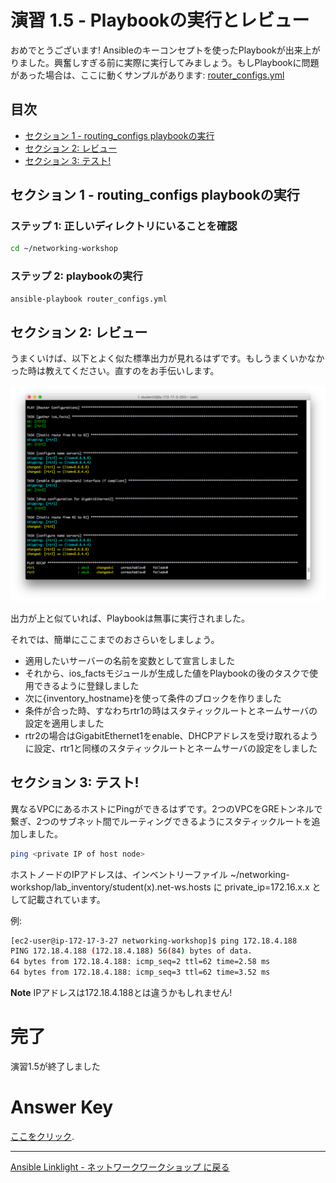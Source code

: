 # 演習 1.5 - Playbookの実行とレビュー

おめでとうございます! Ansibleのキーコンセプトを使ったPlaybookが出来上がりました。興奮しすぎる前に実際に実行してみましょう。もしPlaybookに問題があった場合は、ここに動くサンプルがあります: [router_configs.yml](router_configs.yml)

## 目次
 - [セクション 1 - routing_configs playbookの実行](#section-1---running-your-routing_configs-playbook)
 - [セクション 2: レビュー](#section-2-review)
 - [セクション 3: テスト!](#section-3-test)

## セクション 1 - routing_configs playbookの実行

### ステップ 1: 正しいディレクトリにいることを確認

```bash
cd ~/networking-workshop
```

### ステップ 2: playbookの実行

```bash
ansible-playbook router_configs.yml
```

## セクション 2: レビュー

うまくいけば、以下とよく似た標準出力が見れるはずです。もしうまくいかなかった時は教えてください。直すのをお手伝いします。

![Figure 1: routing_configs stdout](playbookrun.png)

出力が上と似ていれば、Playbookは無事に実行されました。

それでは、簡単にここまでのおさらいをしましょう。

 - 適用したいサーバーの名前を変数として宣言しました
 - それから、ios_factsモジュールが生成した値をPlaybookの後のタスクで使用できるように登録しました
 - 次に{inventory_hostname}を使って条件のブロックを作りました
 - 条件が合った時、すなわちrtr1の時はスタティックルートとネームサーバの設定を適用しました
 - rtr2の場合はGigabitEthernet1をenable、DHCPアドレスを受け取れるように設定、rtr1と同様のスタティックルートとネームサーバの設定をしました

## セクション 3: テスト!

異なるVPCにあるホストにPingができるはずです。2つのVPCをGREトンネルで繋ぎ、2つのサブネット間でルーティングできるようにスタティックルートを追加しました。

```bash
ping <private IP of host node>
```

ホストノードのIPアドレスは、インベントリーファイル ~/networking-workshop/lab_inventory/student(x).net-ws.hosts に private_ip=172.16.x.x として記載されています。

例:
```bash
[ec2-user@ip-172-17-3-27 networking-workshop]$ ping 172.18.4.188
PING 172.18.4.188 (172.18.4.188) 56(84) bytes of data.
64 bytes from 172.18.4.188: icmp_seq=2 ttl=62 time=2.58 ms
64 bytes from 172.18.4.188: icmp_seq=3 ttl=62 time=3.52 ms
```
**Note** IPアドレスは172.18.4.188とは違うかもしれません!

# 完了
演習1.5が終了しました

# Answer Key
[ここをクリック](https://github.com/network-automation/linklight/blob/master/exercises/networking/1.5-run_routing_configs/router_configs.yml).

 ---
[Ansible Linklight - ネットワークワークショップ に戻る](../README.ja.md)
